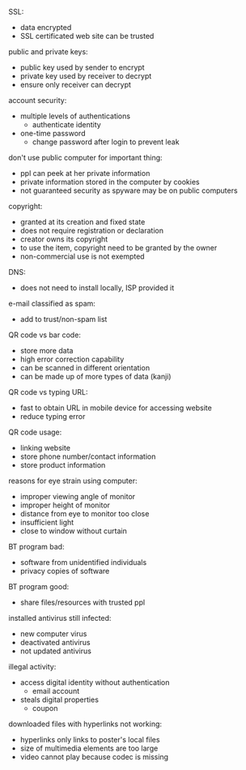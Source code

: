 SSL:

* data encrypted
* SSL certificated web site can be trusted

public and private keys:

* public key used by sender to encrypt
* private key used by receiver to decrypt
* ensure only receiver can decrypt

account security:

* multiple levels of authentications
  + authenticate identity
* one-time password
  + change password after login to prevent leak

don't use public computer for important thing:

* ppl can peek at her private information
* private information stored in the computer by cookies
* not guaranteed security as spyware may be on public computers

copyright:

* granted at its creation and fixed state
* does not require registration or declaration
* creator owns its copyright
* to use the item, copyright need to be granted by the owner
* non-commercial use is not exempted

DNS:

* does not need to install locally, ISP provided it

e-mail classified as spam:

* add to trust/non-spam list

QR code vs bar code:

* store more data 
* high error correction capability
* can be scanned in different orientation
* can be made up of more types of data (kanji)

QR code vs typing URL:

* fast to obtain URL in mobile device for accessing website
* reduce typing error

QR code usage:

* linking website
* store phone number/contact information
* store product information

reasons for eye strain using computer:

* improper viewing angle of monitor
* improper height of monitor
* distance from eye to monitor too close
* insufficient light
* close to window without curtain

BT program bad:

* software from unidentified individuals
* privacy copies of software

BT program good:

* share files/resources with trusted ppl

installed antivirus still infected:

* new computer virus
* deactivated antivirus
* not updated antivirus

illegal activity:

* access digital identity without authentication
  + email account
* steals digital properties
  + coupon

downloaded files with hyperlinks not working:

* hyperlinks only links to poster's local files
* size of multimedia elements are too large
* video cannot play because codec is missing
